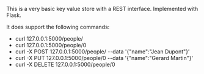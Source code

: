 This is a very basic key value store with a REST interface.
Implemented with Flask.

It does support the following commands:
 * curl 127.0.0.1:5000/people/
 * curl 127.0.0.1:5000/people/0
 * curl -X POST 127.0.0.1:5000/people/ --data '{"name":"Jean Dupont"}'
 * curl -X PUT 127.0.0.1:5000/people/0 --data '{"name":"Gerard Martin"}'
 * curl -X DELETE 127.0.0.1:5000/people/0
 